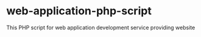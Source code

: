 # web-application-php-script
This PHP script for web application development service providing website
